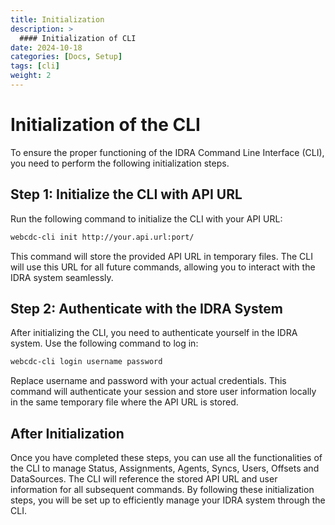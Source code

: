 ```yaml
---
title: Initialization
description: >
  #### Initialization of CLI
date: 2024-10-18
categories: [Docs, Setup]
tags: [cli]
weight: 2
---
```


# Initialization of the CLI

To ensure the proper functioning of the IDRA Command Line Interface (CLI), you need to perform the following initialization steps.

## Step 1: Initialize the CLI with API URL

Run the following command to initialize the CLI with your API URL:

```bash
webcdc-cli init http://your.api.url:port/
```

This command will store the provided API URL in temporary files. The CLI will use this URL for all future commands, allowing you to interact with the IDRA system seamlessly.

## Step 2: Authenticate with the IDRA System

After initializing the CLI, you need to authenticate yourself in the IDRA system. Use the following command to log in:

```bash
webcdc-cli login username password
```

Replace username and password with your actual credentials. This command will authenticate your session and store user information locally in the same temporary file where the API URL is stored.

## After Initialization

Once you have completed these steps, you can use all the functionalities of the CLI to manage Status, Assignments, Agents, Syncs, Users, Offsets and DataSources. The CLI will reference the stored API URL and user information for all subsequent commands.
By following these initialization steps, you will be set up to efficiently manage your IDRA system through the CLI.
